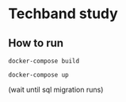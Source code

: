 # Techband study

## How to run
``` 
docker-compose build
```

```
docker-compose up
```
(wait until sql migration runs)

